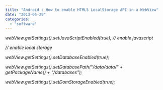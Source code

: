 ```yaml
---
title: "Android : How to enable HTML5 LocalStorage API in a WebView"
date: "2013-05-29"
categories: 
  - "software"
---
```


_webView.getSettings().setJavaScriptEnabled(true); // enable javascript_

_// enable local storage_

_webView.getSettings().setDatabaseEnabled(true);_

_webView.getSettings().setDatabasePath("/data/data/" + getPackageName() + "/databases");_

  

_webView.getSettings().setDomStorageEnabled(true);_

